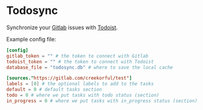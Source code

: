 # Todosync

Synchronize your [Gitlab](https://gitlab.com) issues with [Todoist](https://todoist.com).

Example config file:

```toml
[config]
gitlab_token = "" # the token to connect with Gitlab
todoist_token = "" # the token to connect with Todoist
database_file = "todosync.db" # where to save the local cache

[sources."https://gitlab.com/creekorful/test"]
labels = [0] # the optional labels to add to the tasks
default = 0 # default tasks section
todo = 0 # where we put tasks with todo status (section)
in_progress = 0 # where we put tasks with in_progress status (section)
```